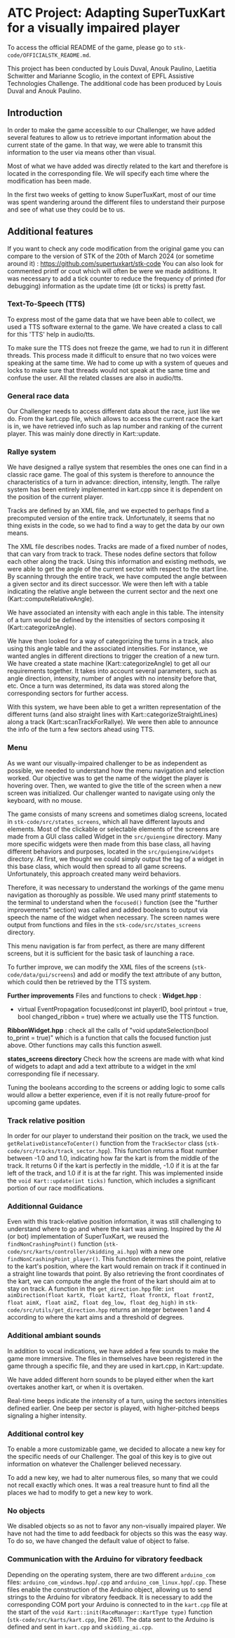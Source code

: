 # ATC Project: Adapting SuperTuxKart for a visually impaired player

To access the official README of the game, please go to ``stk-code/OFFICIALSTK_README.md``.

This project has been conducted by Louis Duval, Anouk Paulino, Laetitia Schwitter and Marianne Scoglio, in the context of EPFL Assistive Technologies Challenge. The additional code has been produced by Louis Duval and Anouk Paulino.

## Introduction

In order to make the game accessible to our Challenger, we have added several features to allow us to retrieve important information about the current state of the game. In that way, we were able to transmit this information to the user via means other than visual.

Most of what we have added was directly related to the kart and therefore is located in the corresponding file. We will specify each time where the modification has been made.

In the first two weeks of getting to know SuperTuxKart, most of our time was spent wandering around the different files to understand their purpose and see of what use they could be to us. 

## Additional features

If you want to check any code modification from the original game you can compare to the version of STK of the 20th of March 2024 (or sometime around it) : https://github.com/supertuxkart/stk-code
You can also look for commented printf or cout which will often be were we made additions.
It was necessary to add a tick counter to reduce the frequency of printed (for debugging) information as the update time (dt or ticks) is pretty fast.

### Text-To-Speech (TTS)

To express most of the game data that we have been able to collect, we used a TTS software external to the game. We have created a class to call for this 'TTS' help in audio/tts.

To make sure the TTS does not freeze the game, we had to run it in different threads. This process made it difficult to ensure that no two voices were speaking at the same time. We had to come up with a system of queues and locks to make sure that threads would not speak at the same time and confuse the user. All the related classes are also in audio/tts.

### General race data

Our Challenger needs to access different data about the race, just like we do. From the kart.cpp file, which allows to access the current race the kart is in, we have retrieved info such as lap number and ranking of the current player. This was mainly done directly in Kart::update.

### Rallye system

We have designed a rallye system that resembles the ones one can find in a classic race game. The goal of this system is therefore to announce the characteristics of a turn in advance: direction, intensity, length. The rallye system has been entirely implemented in kart.cpp since it is dependent on the position of the current player.

Tracks are defined by an XML file, and we expected to perhaps find a precomputed version of the entire track. Unfortunately, it seems that no thing exists in the code, so we had to find a way to get the data by our own means.

The XML file describes nodes. Tracks are made of a fixed number of nodes, that can vary from track to track. These nodes define sectors that follow each other along the track. Using this information and existing methods, we were able to get the angle of the current sector with respect to the start line. By scanning through the entire track, we have computed the angle between a given sector and its direct successor. We were then left with a table indicating the relative angle between the current sector and the next one (Kart::computeRelativeAngle). 

We have associated an intensity with each angle in this table. The intensity of a turn would be defined by the intensities of sectors composing it (Kart::categorizeAngle). 

We have then looked for a way of categorizing the turns in a track, also using this angle table and the associated intensities. For instance, we wanted angles in different directions to trigger the creation of a new turn. We have created a state machine (Kart::categorizeAngle) to get all our requirements together. It takes into account several parameters, such as angle direction, intensity, number of angles with no intensity before that, etc. Once a turn was determined, its data was stored along the corresponding sectors for further access.

With this system, we have been able to get a written representation of the different turns (and also straight lines with Kart::categorizeStraightLines) along a track (Kart::scanTrackForRallye). We were then able to announce the info of the turn a few sectors ahead using TTS.

### Menu

As we want our visually-impaired challenger to be as independent as possible, we needed to understand how the menu navigation and selection worked. Our objective was to get the name of the widget the player is hovering over. Then, we wanted to give the title of the screen when a new screen was initialized. Our challenger wanted to navigate using only the keyboard, with no mouse.

The game consists of many screens and sometimes dialog screens, located in `stk-code/src/states_screens`, which all have different layouts and elements. Most of the clickable or selectable elements of the screens are made from a GUI class called Widget in the `src/guiengine` directory. Many more specific widgets were then made from this base class, all having different behaviors and purposes, located in the `src/guiengine/widgets` directory. At first, we thought we could simply output the tag of a widget in this base class, which would then spread to all game screens. Unfortunately, this approach created many weird behaviors.

Therefore, it was necessary to understand the workings of the game menu navigation as thoroughly as possible. We used many printf statements to the terminal to understand when the `focused()` function (see the "further improvements" section) was called and added booleans to output via speech the name of the widget when necessary. The screen names were output from functions and files in the `stk-code/src/states_screens` directory.

This menu navigation is far from perfect, as there are many different screens, but it is sufficient for the basic task of launching a race.

To further improve, we can modify the XML files of the screens (`stk-code/data/gui/screens`) and add or modify the text attribute of any button, which could then be retrieved by the TTS system.

**Further improvements**
Files and functions to check : 
**Widget.hpp** : 
- virtual EventPropagation focused(const int playerID, bool printout = true, bool changed_ribbon = true) where we actually use the TTS function. 

**RibbonWidget.hpp** : check all the calls of "void updateSelection(bool to_print = true)" which is a function that calls the focused function just above. Other functions may calls this function aswell. 

**states_screens directory**
Check how the screens are made with what kind of widgets to adapt and add a text attribute to a widget in the xml corresponding file if necessary.

Tuning the booleans according to the screens or adding logic to some calls would allow a better experience, even if it is not really future-proof for upcoming game updates.


### Track relative position

In order for our player to understand their position on the track, we used the `getRelativeDistanceToCenter()` function from the `TrackSector` class (`stk-code/src/tracks/track_sector.hpp`). This function returns a float number between -1.0 and 1.0, indicating how far the kart is from the middle of the track. It returns 0 if the kart is perfectly in the middle, -1.0 if it is at the far left of the track, and 1.0 if it is at the far right. This was implemented inside the `void Kart::update(int ticks)` function, which includes a significant portion of our race modifications.

### Additionnal Guidance 

Even with this track-relative position information, it was still challenging to understand where to go and where the kart was aiming. Inspired by the AI (or bot) implementation of SuperTuxKart, we reused the `findNonCrashingPoint()` function (`stk-code/src/karts/controller/skidding_ai.hpp`) with a new one `findNonCrashingPoint_player()`. This function determines the point, relative to the kart's position, where the kart would remain on track if it continued in a straight line towards that point. By also retrieving the front coordinates of the kart, we can compute the angle the front of the kart should aim at to stay on track. A function in the `get_direction.hpp` file: `int aimDirection(float kartX, float kartZ, float frontX, float frontZ, float aimX, float aimZ, float deg_low, float deg_high)` in `stk-code/src/utils/get_direction.hpp` returns an integer between 1 and 4 according to where the kart aims and a threshold of degrees.

### Additional ambiant sounds

In addition to vocal indications, we have added a few sounds to make the game more immersive. The files in themselves have been registered in the game through a specific file, and they are used in kart.cpp, in Kart::update.

We have added different horn sounds to be played either when the kart overtakes another kart, or when it is overtaken.

Real-time beeps indicate the intensity of a turn, using the sectors intensities defined earlier. One beep per sector is played, with higher-pitched beeps signaling a higher intensity.

### Additional control key

To enable a more customizable game, we decided to allocate a new key for the specific needs of our Challenger. The goal of this key is to give out information on whatever the Challenger believed necessary. 

To add a new key, we had to alter numerous files, so many that we could not recall exactly which ones. It was a real treasure hunt to find all the places we had to modify to get a new key to work.

### No objects

We disabled objects so as not to favor any non-visually impaired player. We have not had the time to add feedback for objects so this was the easy way. To do so, we have changed the default value of object to false.

### Communication with the Arduino for vibratory feedback

Depending on the operating system, there are two different `arduino_com` files: `arduino_com_windows.hpp`/`.cpp` and `arduino_com_linux.hpp`/`.cpp`. These files enable the construction of the Arduino object, allowing us to send strings to the Arduino for vibratory feedback. It is necessary to add the corresponding COM port your Arduino is connected to in the `kart.cpp` file at the start of the `void Kart::init(RaceManager::KartType type)` function (`stk-code/src/karts/kart.cpp`, line 261). The data sent to the Arduino is defined and sent in `kart.cpp` and `skidding_ai.cpp`.